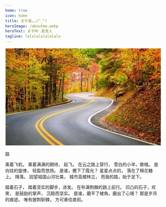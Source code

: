 ```yaml
---
home: true
icon: home
title: 关于我……(^_^)
heroImage: /aboutme.webp
heroText: 关于Mr.爱宠人
tagline: lalalalalalalala
---
```


![image-20220906191939287](./aboutme.assets/image-20220906191939287.png)

路



乘着飞机，
乘着满满的期待，
起飞。
在云之路上穿行，
雪白的小羊，歌唱。
是向往的旋律，
轻盈而悠扬。
是谁，撒下了霞光？
星星点点的，
落在了棉花糖上。
降落。
回望祖国山河壮美，
城市高楼林立，
而我的路，始于足下。

踏着石子，
踏着坚实的脚步，进发。
在布满荆棘的路上前行。
凹凸的石子，欢笑，
是鼓励的掌声，
沉稳而坚实。
是谁，磨平了棱角，磨出了心境？
那是岁月的痕迹。
唯有披荆斩棘，
方可勇往直前。